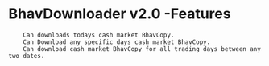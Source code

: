# BhavDownloader v2.0 -Features

		Can downloads todays cash market BhavCopy.
		Can Download any specific days cash market BhavCopy.
		Can download cash market BhavCopy for all trading days between any two dates.


